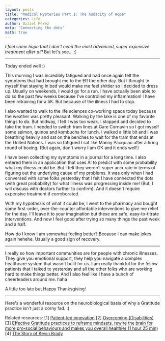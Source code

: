 ```yaml
---
layout: posts
title: "Medical Mysteries Part I: The Audacity of Hope"
categories: Life
author: Uzziel Perez
meta: "Connecting the dots"
math: true
---
```


*I feel some hope that I don't need the most advanced, super expensive treatment after all!* But let's see... :)

------------------------------
Today ended well :)

This morning I was incredibly fatigued and had once again felt the symptoms that had brought me to the ER the other day. But I thought to myself that staying in bed would make me feel shittier so I decided to dress up.
Usually on weekends, I would go for a run. I have actually been able to do so the past few weeks because I've controlled my inflammation! I have been retraining for a 5K. But because of the illness I had to stop.

I also wanted to walk to the life sciences co-working space today because the weather was pretty pleasant. Walking by the lake is one of my favorite things to do. But midway, I felt I was too weak. I stopped and decided to take the tram. I needed to switch tram lines at Gare Cornavin so I got myself some salmon, quinoa and kombucha for lunch. I walked a little bit and I was breathing heavily and sat on the benches to wait for the tram that ends at the United Nations. I was so fatigued I sat like Manny Pacquiao after a tiring round of boxing. (But again, don't worry I am OK and it ends well!)

I have been collecting my symptoms in a journal for a long time. I also entered them in an application that uses AI to predict with some probability what my illness could be. But I felt they weren't super accurate in terms of figuring out the underlying cause of my problems. It was only when I had conversed with some folks yesterday that I felt I have connected the dots (with great probability) for what illness was progressing inside me! (But, I will discuss with doctors further to confirm). And it doesn't require expensive treatment if corroborated.

With my *hypothesis* of what it could be, I went to the pharmacy and bought some first-order, over-the-counter affordable interventions to give me relief for the day. I'll leave it to your imagination but these are safe, easy-to-titrate interventions. And now I feel good after trying so many things the past week and a half.

How do I know I am somewhat feeling better? Because I can make jokes again hehehe. Usually a good sign of recovery.

----------------------------

I really so how important communities are for people with chronic illnesses. They give you emotional support, they help you navigate a complex healthcare system that wasn't built for us. I am really thankful for the fellow patients that I talked to yesterday and all the other folks who are working hard to make things better. And I also feel like I have a bunch of cheerleaders around me. haha

A little too late but Happy Thanksgiving!

---------------------------
Here's a wonderful resource on the neurobiological basis of why a Gratitude practice isn't just a corny fad. :)


Related resources:
[1] [Patient-led innovation](https://sloanreview.mit.edu/article/when-patients-become-innovators/)
[2] [Overcoming (Disabilities)](https://www.npr.org/programs/ted-radio-hour/255743572/overcoming)
[3] [Effective Gratitude practices to reframe mindsets, rewire the brain for more pro-social behaviours and makes you overall healthier (1 hour 25 min)](https://www.youtube.com/watch?v=KVjfFN89qvQ)
[4] [The Story of Kevin Brady](https://www.youtube.com/watch?v=A8AU5YhS_pw)

